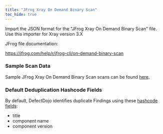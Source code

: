 ```yaml
---
title: "JFrog Xray On Demand Binary Scan"
toc_hide: true
---
```

Import the JSON format for the \"JFrog Xray On Demand Binary Scan\" file. Use this importer for Xray version 3.X

JFrog file documentation:

https://jfrog.com/help/r/jfrog-cli/on-demand-binary-scan

### Sample Scan Data
Sample JFrog Xray On Demand Binary Scan scans can be found [here](https://github.com/DefectDojo/django-DefectDojo/tree/master/unittests/scans/jfrog_xray_on_demand_binary_scan).

### Default Deduplication Hashcode Fields
By default, DefectDojo identifies duplicate Findings using these [hashcode fields](https://docs.defectdojo.com/en/working_with_findings/finding_deduplication/about_deduplication/):

- title
- component name
- component version
